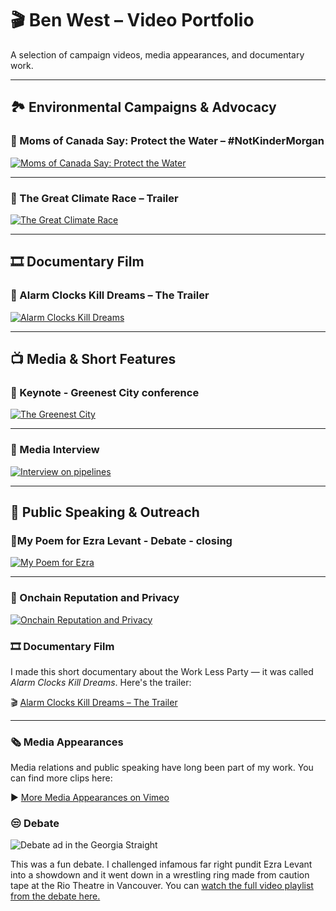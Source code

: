 # 🎬 Ben West – Video Portfolio

A selection of campaign videos, media appearances, and documentary work.

---

## 🏞️ Environmental Campaigns & Advocacy

### 🔹 Moms of Canada Say: Protect the Water – #NotKinderMorgan  
[![Moms of Canada Say: Protect the Water](https://img.youtube.com/vi/0JAW3bbeAp8/0.jpg)](https://youtu.be/0JAW3bbeAp8)

---

### 🔹 The Great Climate Race – Trailer  
[![The Great Climate Race](https://img.youtube.com/vi/TgANQTUsOW8/0.jpg)](https://youtu.be/TgANQTUsOW8)

---

## 🎞️ Documentary Film

### 🔹 Alarm Clocks Kill Dreams – The Trailer  
[![Alarm Clocks Kill Dreams](https://img.youtube.com/vi/vHxPgUlsbv0/0.jpg)](https://youtu.be/vHxPgUlsbv0)

---

## 📺 Media & Short Features

### 🔹 Keynote - Greenest City conference 
[![The Greenest City](https://vumbnail.com/389306441.jpg)](https://vimeo.com/389306441)

---

### 🔹 Media Interview 
[![Interview on pipelines](https://vumbnail.com/64615761.jpg)](https://vimeo.com/64615761)

---

## 🎤 Public Speaking & Outreach

### 🔹My Poem for Ezra Levant - Debate - closing 
[![My Poem for Ezra](https://img.youtube.com/vi/tuwNtygdLf0/0.jpg)](https://youtu.be/tuwNtygdLf0)

---

### 🔹 Onchain Reputation and Privacy  
[![Onchain Reputation and Privacy](https://img.youtube.com/vi/g5lIpem25xM/0.jpg)](https://youtu.be/g5lIpem25xM)


### 🎞️ Documentary Film

I made this short documentary about the Work Less Party — it was called *Alarm Clocks Kill Dreams*. Here's the trailer:

🎬 [Alarm Clocks Kill Dreams – The Trailer](https://youtu.be/vHxPgUlsbv0)

---

### 🗞️ Media Appearances

Media relations and public speaking have long been part of my work. You can find more clips here:

▶️ [More Media Appearances on Vimeo](https://vimeo.com/user5100813)

### 😒 Debate
![Debate ad in the Georgia Straight](https://i0.wp.com/www.benwest.blog/wp-content/uploads/2024/11/FB_IMG_1729370917298-e1731202382522.jpg?resize=385%2C484&ssl=1)

This was a fun debate. I challenged infamous far right pundit Ezra Levant into a showdown and it went down in a wrestling ring made from caution tape at the Rio Theatre in Vancouver. You can [watch the full video playlist from the debate here.](https://youtube.com/playlist?list=PL1339ECBC041EA2C4&si=nuciZR99Nypmni45)
